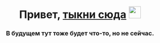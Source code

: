 <h1 align="center">Привет, <a href="https://wodjess.github.io/betterquestsite/BetterQuest.html" target="_blank">тыкни сюда</a>
<img src="https://github.com/blackcater/blackcater/raw/main/images/Hi.gif" height="32"/></h1>
<h3 align="center">В будущем тут тоже будет что-то, но не сейчас.</h3>
